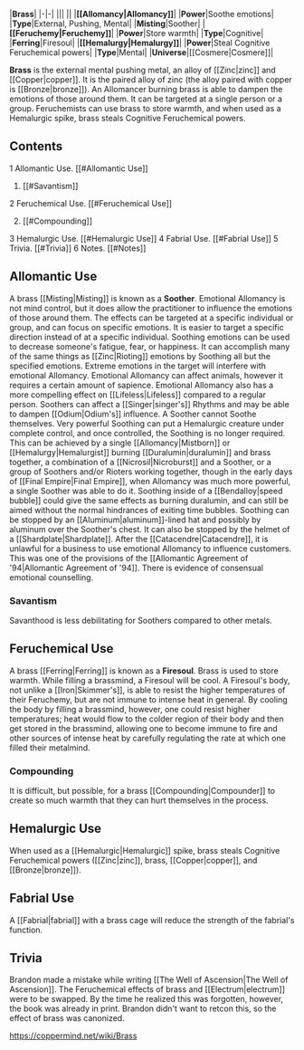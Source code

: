 |**Brass**|
|-|-|
|||
||
|**[[Allomancy\|Allomancy]]**|
|**Power**|Soothe emotions|
|**Type**|External, Pushing, Mental|
|**Misting**|Soother|
|**[[Feruchemy\|Feruchemy]]**|
|**Power**|Store warmth|
|**Type**|Cognitive|
|**Ferring**|Firesoul|
|**[[Hemalurgy\|Hemalurgy]]**|
|**Power**|Steal Cognitive Feruchemical powers|
|**Type**|Mental|
|**Universe**|[[Cosmere\|Cosmere]]|

**Brass** is the external mental pushing metal, an alloy of [[Zinc\|zinc]] and [[Copper\|copper]]. It is the paired alloy of zinc (the alloy paired with copper is [[Bronze\|bronze]]). An Allomancer burning brass is able to dampen the emotions of those around them. It can be targeted at a single person or a group. Feruchemists can use brass to store warmth, and when used as a Hemalurgic spike, brass steals Cognitive Feruchemical powers.

## Contents

1 Allomantic Use. [[#Allomantic Use]] 

1. [[#Savantism]] 


2 Feruchemical Use. [[#Feruchemical Use]] 

2. [[#Compounding]] 


3 Hemalurgic Use. [[#Hemalurgic Use]] 
4 Fabrial Use. [[#Fabrial Use]] 
5 Trivia. [[#Trivia]] 
6 Notes. [[#Notes]] 


## Allomantic Use
A brass [[Misting\|Misting]] is known as a **Soother**. Emotional Allomancy is not mind control, but it does allow the practitioner to influence the emotions of those around them. The effects can be targeted at a specific individual or group, and can focus on specific emotions. It is easier to target a specific direction instead of at a specific individual.
Soothing emotions can be used to decrease someone's fatigue, fear, or happiness. It can accomplish many of the same things as [[Zinc\|Rioting]] emotions by Soothing all but the specified emotions. Extreme emotions in the target will interfere with emotional Allomancy. Emotional Allomancy can affect animals, however it requires a certain amount of sapience. Emotional Allomancy also has a more compelling effect on [[Lifeless\|Lifeless]] compared to a regular person. Soothers can affect a [[Singer\|singer's]] Rhythms and may be able to dampen [[Odium\|Odium's]] influence. A Soother cannot Soothe themselves.
Very powerful Soothing can put a Hemalurgic creature under complete control, and once controlled, the Soothing is no longer required. This can be achieved by a single [[Allomancy\|Mistborn]] or [[Hemalurgy\|Hemalurgist]] burning [[Duralumin\|duralumin]] and brass together, a combination of a [[Nicrosil\|Nicroburst]] and a Soother, or a group of Soothers and/or Rioters working together, though in the early days of [[Final Empire\|Final Empire]], when Allomancy was much more powerful, a single Soother was able to do it.
Soothing inside of a [[Bendalloy\|speed bubble]] could give the same effects as burning duralumin, and can still be aimed without the normal hindrances of exiting time bubbles. Soothing can be stopped by an [[Aluminum\|aluminum]]-lined hat and possibly by aluminum over the Soother's chest. It can also be stopped by the helmet of a [[Shardplate\|Shardplate]].
After the [[Catacendre\|Catacendre]], it is unlawful for a business to use emotional Allomancy to influence customers. This was one of the provisions of the [[Allomantic Agreement of '94\|Allomantic Agreement of '94]]. There is evidence of consensual emotional counselling.

### Savantism
Savanthood is less debilitating for Soothers compared to other metals.

## Feruchemical Use
A brass [[Ferring\|Ferring]] is known as a **Firesoul**. Brass is used to store warmth. While filling a brassmind, a Firesoul will be cool. A Firesoul's body, not unlike a [[Iron\|Skimmer's]], is able to resist the higher temperatures of their Feruchemy, but are not immune to intense heat in general. By cooling the body by filling a brassmind, however, one could resist higher temperatures; heat would flow to the colder region of their body and then get stored in the brassmind, allowing one to become immune to fire and other sources of intense heat by carefully regulating the rate at which one filled their metalmind.

### Compounding
It is difficult, but possible, for a brass [[Compounding\|Compounder]] to create so much warmth that they can hurt themselves in the process.

## Hemalurgic Use
When used as a [[Hemalurgic\|Hemalurgic]] spike, brass steals Cognitive Feruchemical powers ([[Zinc\|zinc]], brass, [[Copper\|copper]], and [[Bronze\|bronze]]).

## Fabrial Use
A [[Fabrial\|fabrial]] with a brass cage will reduce the strength of the fabrial's function.

## Trivia
Brandon made a mistake while writing [[The Well of Ascension\|The Well of Ascension]]. The Feruchemical effects of brass and [[Electrum\|electrum]] were to be swapped. By the time he realized this was forgotten, however, the book was already in print. Brandon didn't want to retcon this, so the effect of brass was canonized.


https://coppermind.net/wiki/Brass